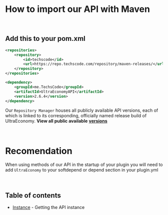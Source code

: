 # How to import our API with Maven
<br>

## Add this to your pom.xml
```xml
<repositories>
    <repository>
        <id>techscode</id>
        <url>https://repo.techscode.com/repository/maven-releases/</url>
    </repository>
</repositories>

<dependency>
    <groupId>me.TechsCode</groupId>
    <artifactId>UltraEconomyAPI</artifactId>
    <version>2.6.4</version>
</dependency>
```

Our `Repository Manager` houses all publicly available API versions, each of which
is linked to its corresponding, officially named release build of UltraEconomy.
**View all public available** [**versions**](https://repo.techscode.com/#browse/browse:maven-releases:me%2FTechsCode%2FUltraEconomyApi)

<br>

# Recomendation
When using methods of our API in the startup of your plugin you will need to add `UltraEconomy` to your softdepend or depend section in your plugin.yml

<br>

## Table of contents
- [Instance](./instance) - Getting the API instance

<br>

